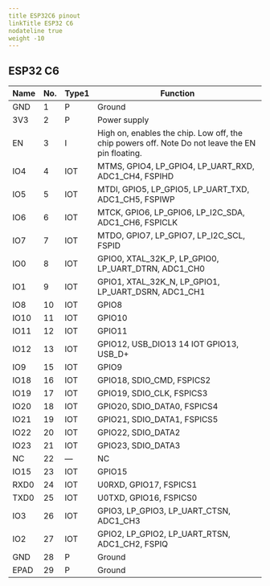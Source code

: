 ```yaml
---
title ESP32C6 pinout
linkTitle ESP32 C6
nodateline true
weight -10
---
```


## ESP32 C6

| Name | No. | Type1 | Function                                                                                        |
| ---- | --- | ----- | ----------------------------------------------------------------------------------------------- |
| GND  | 1   | P     | Ground                                                                                          |
| 3V3  | 2   | P     | Power supply                                                                                    |
| EN   | 3   | I     | High on, enables the chip. Low off, the chip powers off. Note Do not leave the EN pin floating. |
| IO4  | 4   | IOT   | MTMS, GPIO4, LP_GPIO4, LP_UART_RXD, ADC1_CH4, FSPIHD                                            |
| IO5  | 5   | IOT   | MTDI, GPIO5, LP_GPIO5, LP_UART_TXD, ADC1_CH5, FSPIWP                                            |
| IO6  | 6   | IOT   | MTCK, GPIO6, LP_GPIO6, LP_I2C_SDA, ADC1_CH6, FSPICLK                                            |
| IO7  | 7   | IOT   | MTDO, GPIO7, LP_GPIO7, LP_I2C_SCL, FSPID                                                        |
| IO0  | 8   | IOT   | GPIO0, XTAL_32K_P, LP_GPIO0, LP_UART_DTRN, ADC1_CH0                                             |
| IO1  | 9   | IOT   | GPIO1, XTAL_32K_N, LP_GPIO1, LP_UART_DSRN, ADC1_CH1                                             |
| IO8  | 10  | IOT   | GPIO8                                                                                           |
| IO10 | 11  | IOT   | GPIO10                                                                                          |
| IO11 | 12  | IOT   | GPIO11                                                                                          |
| IO12 | 13  | IOT   | GPIO12, USB_DIO13 14 IOT GPIO13, USB_D+                                                         |
| IO9  | 15  | IOT   | GPIO9                                                                                           |
| IO18 | 16  | IOT   | GPIO18, SDIO_CMD, FSPICS2                                                                       |
| IO19 | 17  | IOT   | GPIO19, SDIO_CLK, FSPICS3                                                                       |
| IO20 | 18  | IOT   | GPIO20, SDIO_DATA0, FSPICS4                                                                     |
| IO21 | 19  | IOT   | GPIO21, SDIO_DATA1, FSPICS5                                                                     |
| IO22 | 20  | IOT   | GPIO22, SDIO_DATA2                                                                              |
| IO23 | 21  | IOT   | GPIO23, SDIO_DATA3                                                                              |
| NC   | 22  | —     | NC                                                                                              |
| IO15 | 23  | IOT   | GPIO15                                                                                          |
| RXD0 | 24  | IOT   | U0RXD, GPIO17, FSPICS1                                                                          |
| TXD0 | 25  | IOT   | U0TXD, GPIO16, FSPICS0                                                                          |
| IO3  | 26  | IOT   | GPIO3, LP_GPIO3, LP_UART_CTSN, ADC1_CH3                                                         |
| IO2  | 27  | IOT   | GPIO2, LP_GPIO2, LP_UART_RTSN, ADC1_CH2, FSPIQ                                                  |
| GND  | 28  | P     | Ground                                                                                          |
| EPAD | 29  | P     | Ground                                                                                          |
